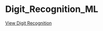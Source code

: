 # Digit_Recognition_ML
[View Digit Recognition](https://github.com/gopichandu-tech/Digit_Recognition_ML/blob/main/Digit.pdf)
